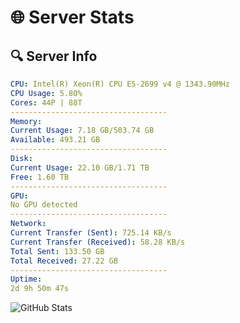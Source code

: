 # 🌐 Server Stats
## 🔍 Server Info
```yaml
CPU: Intel(R) Xeon(R) CPU E5-2699 v4 @ 1343.90MHz
CPU Usage: 5.80%
Cores: 44P | 88T
-----------------------------------
Memory:
Current Usage: 7.18 GB/503.74 GB
Available: 493.21 GB
-----------------------------------
Disk:
Current Usage: 22.10 GB/1.71 TB
Free: 1.60 TB
-----------------------------------
GPU:
No GPU detected
-----------------------------------
Network:
Current Transfer (Sent): 725.14 KB/s
Current Transfer (Received): 58.28 KB/s
Total Sent: 133.50 GB
Total Received: 27.22 GB
-----------------------------------
Uptime:
2d 9h 50m 47s
```
![GitHub Stats](https://img.shields.io/badge/Updated-2025-04-22_02:59:35-blue)